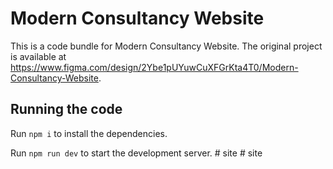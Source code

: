 
  # Modern Consultancy Website

  This is a code bundle for Modern Consultancy Website. The original project is available at https://www.figma.com/design/2Ybe1pUYuwCuXFGrKta4T0/Modern-Consultancy-Website.

  ## Running the code

  Run `npm i` to install the dependencies.

  Run `npm run dev` to start the development server.
  #   s i t e  
 #   s i t e  
 